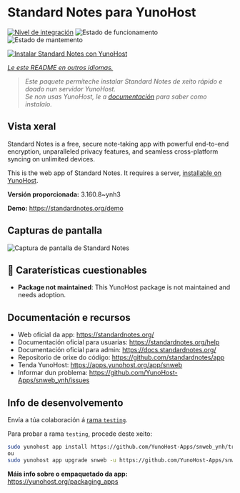 <!--
NOTA: Este README foi creado automáticamente por <https://github.com/YunoHost/apps/tree/master/tools/readme_generator>
NON debe editarse manualmente.
-->

# Standard Notes para YunoHost

[![Nivel de integración](https://dash.yunohost.org/integration/snweb.svg)](https://dash.yunohost.org/appci/app/snweb) ![Estado de funcionamento](https://ci-apps.yunohost.org/ci/badges/snweb.status.svg) ![Estado de mantemento](https://ci-apps.yunohost.org/ci/badges/snweb.maintain.svg)

[![Instalar Standard Notes con YunoHost](https://install-app.yunohost.org/install-with-yunohost.svg)](https://install-app.yunohost.org/?app=snweb)

*[Le este README en outros idiomas.](./ALL_README.md)*

> *Este paquete permíteche instalar Standard Notes de xeito rápido e doado nun servidor YunoHost.*  
> *Se non usas YunoHost, le a [documentación](https://yunohost.org/install) para saber como instalalo.*

## Vista xeral

Standard Notes is a free, secure note-taking app with powerful end-to-end encryption, unparalleled privacy features, and seamless cross-platform syncing on unlimited devices. 

This is the web app of Standard Notes. It requires a server, [installable on YunoHost](https://github.com/YunoHost-Apps/snserver_ynh).


**Versión proporcionada:** 3.160.8~ynh3

**Demo:** <https://standardnotes.org/demo>

## Capturas de pantalla

![Captura de pantalla de Standard Notes](./doc/screenshots/standard_notes.png)

## :red_circle: Caraterísticas cuestionables

- **Package not maintained**: This YunoHost package is not maintained and needs adoption.

## Documentación e recursos

- Web oficial da app: <https://standardnotes.org/>
- Documentación oficial para usuarias: <https://standardnotes.org/help>
- Documentación oficial para admin: <https://docs.standardnotes.org/>
- Repositorio de orixe do código: <https://github.com/standardnotes/app>
- Tenda YunoHost: <https://apps.yunohost.org/app/snweb>
- Informar dun problema: <https://github.com/YunoHost-Apps/snweb_ynh/issues>

## Info de desenvolvemento

Envía a túa colaboración á [rama `testing`](https://github.com/YunoHost-Apps/snweb_ynh/tree/testing).

Para probar a rama `testing`, procede deste xeito:

```bash
sudo yunohost app install https://github.com/YunoHost-Apps/snweb_ynh/tree/testing --debug
ou
sudo yunohost app upgrade snweb -u https://github.com/YunoHost-Apps/snweb_ynh/tree/testing --debug
```

**Máis info sobre o empaquetado da app:** <https://yunohost.org/packaging_apps>
